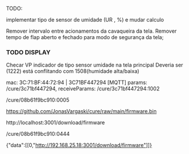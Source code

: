 TODO:

implementar tipo de sensor de umidade (UR , %) e mudar calculo

Remover intervalo entre acionamentos da cavaqueira da tela.
Remover tempo de flap aberto e fechado para modo de segurança da tela;

### TODO DISPLAY

Checar VP indicador de tipo sensor umidade na tela principal Deveria ser (1222) está conflitando com 1508(humidade alta/baixa)

mac: 3C:71:BF:44:72:94 | 3C71BF447294
[MQTT] params: /cure/3c71bf447294, receiveParams: /cure/3c71bf447294:1002

/cure/08b61f9bc910:0005

https://github.com/JonasVargaski/cure/raw/main/firmware.bin

http://localhost:3001/download/firmware

/cure/08b61f9bc910:0444

{"data":[[0,"http://192.168.25.18:3001/download/firmware"]]}
